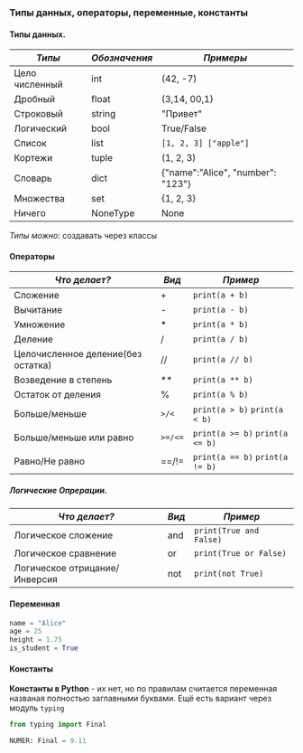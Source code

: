 ### Типы данных, операторы, переменные, константы
#### Типы данных.

| *Типы*         | *Обозначения* | *Примеры*                         |
| -------------- | ------------- | --------------------------------- |
| Цело численный | int           | (42, -7)                          |
| Дробный        | float         | (3,14, 00,1)                      |
| Строковый      | string        | "Привет"                          |
| Логический     | bool          | True/False                        |
| Список         | list          | `[1, 2, 3] ["apple"]`             |
| Кортежи        | tuple         | (1, 2, 3)                         |
| Словарь        | dict          | {"name":"Alice", "number": "123"} |
| Множества      | set           | {1, 2, 3}                         |
| Ничего         | NoneType      | None                              |
*Типы можно*: создавать через классы

#### Операторы

| *Что делает?*                      | *Вид*   | *Пример*                                |
| ---------------------------------- | ------- | --------------------------------------- |
| Сложение                           | +       | `print(a + b)`                          |
| Вычитание                          | -       | `print(a - b)`                          |
| Умножение                          | *       | `print(a * b)`                          |
| Деление                            | /       | `print(a / b)`                          |
| Целочисленное деление(без остатка) | //      | `print(a // b)`                         |
| Возведение в степень               | **      | `print(a ** b)`                         |
| Остаток от деления                 | %       | `print(a % b)`                          |
| Больше/меньше                      | `>/<`   | `print(a > b)`    `print(a < b)`        |
| Больше/меньше или равно            | `>=/<=` | `print(a >= b)`        `print(a <= b)`  |
| Равно/Не равно                     | ==/!=   | `print(a == b)`         `print(a != b)` |
##### Логические Опрерации.

| *Что делает?*                 | *Вид* | *Пример*                |
| ----------------------------- | ----- | ----------------------- |
| Логическое сложение           | and   | `print(True and False)` |
| Логическое сравнение          | or    | `print(True or False)`  |
| Логическое отрицание/Инверсия | not   | `print(not True)`       |
#### Переменная

```Python
name = "Alice"
age = 25
height = 1.75
is_student = True
```
#### Константы

**Константы в Python** - их нет, но по правилам считается переменная названая полностью заглавными буквами.
Ещё есть вариант через модуль `typing`

```Python
from typing import Final

NUMER: Final = 9.11

```